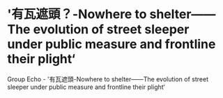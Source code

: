 # '有瓦遮頭？-Nowhere to shelter——The evolution of street sleeper under public measure and frontline their plight‘
Group Echo - '有瓦遮頭-Nowhere to shelter——The evolution of street sleeper under public measure and frontline their plight‘
